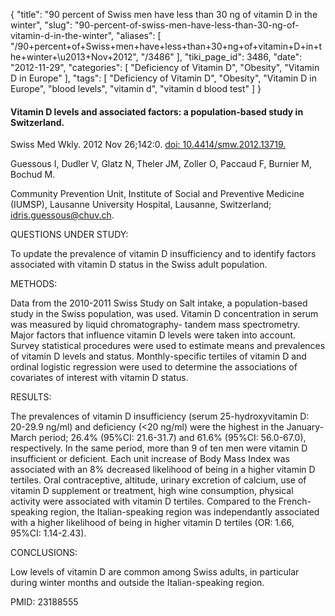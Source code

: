 {
    "title": "90 percent of Swiss men have less than 30 ng of vitamin D in the winter",
    "slug": "90-percent-of-swiss-men-have-less-than-30-ng-of-vitamin-d-in-the-winter",
    "aliases": [
        "/90+percent+of+Swiss+men+have+less+than+30+ng+of+vitamin+D+in+the+winter+\u2013+Nov+2012",
        "/3486"
    ],
    "tiki_page_id": 3486,
    "date": "2012-11-29",
    "categories": [
        "Deficiency of Vitamin D",
        "Obesity",
        "Vitamin D in Europe"
    ],
    "tags": [
        "Deficiency of Vitamin D",
        "Obesity",
        "Vitamin D in Europe",
        "blood levels",
        "vitamin d",
        "vitamin d blood test"
    ]
}


#### Vitamin D levels and associated factors: a population-based study in Switzerland.

Swiss Med Wkly. 2012 Nov 26;142:0. [doi: 10.4414/smw.2012.13719.](https://doi.org/10.4414/smw.2012.13719.)

Guessous I, Dudler V, Glatz N, Theler JM, Zoller O, Paccaud F, Burnier M, Bochud M.

Community Prevention Unit, Institute of Social and Preventive Medicine (IUMSP), Lausanne University Hospital, Lausanne, Switzerland; idris.guessous@chuv.ch.

QUESTIONS UNDER STUDY:

To update the prevalence of vitamin D insufficiency and to identify factors associated with vitamin D status in the Swiss adult population.

METHODS:

Data from the 2010-2011 Swiss Study on Salt intake, a population-based study in the Swiss population, was used. Vitamin D concentration in serum was measured by liquid chromatography- tandem mass spectrometry. Major factors that influence vitamin D levels were taken into account. Survey statistical procedures were used to estimate means and prevalences of vitamin D levels and status. Monthly-specific tertiles of vitamin D and ordinal logistic regression were used to determine the associations of covariates of interest with vitamin D status.

RESULTS:

The prevalences of vitamin D insufficiency (serum 25-hydroxyvitamin D: 20-29.9 ng/ml) and deficiency (<20 ng/ml) were the highest in the January-March period; 26.4% (95%CI: 21.6-31.7) and 61.6% (95%CI: 56.0-67.0), respectively. In the same period, more than 9 of ten men were vitamin D insufficient or deficient. Each unit increase of Body Mass Index was associated with an 8% decreased likelihood of being in a higher vitamin D tertiles. Oral contraceptive, altitude, urinary excretion of calcium, use of vitamin D supplement or treatment, high wine consumption, physical activity were associated with vitamin D tertiles. Compared to the French-speaking region, the Italian-speaking region was independantly associated with a higher likelihood of being in higher vitamin D tertiles (OR: 1.66, 95%CI: 1.14-2.43).

CONCLUSIONS:

Low levels of vitamin D are common among Swiss adults, in particular during winter months and outside the Italian-speaking region.

PMID: 23188555